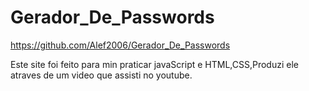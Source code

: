 # Gerador_De_Passwords

  https://github.com/Alef2006/Gerador_De_Passwords

Este site foi feito para min praticar javaScript e HTML,CSS,Produzi ele atraves de um video que assisti no youtube.

